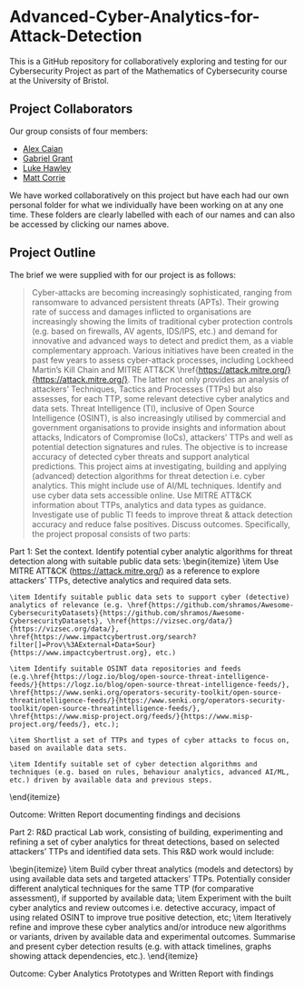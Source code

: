 # Advanced-Cyber-Analytics-for-Attack-Detection

This is a GitHub repository for collaboratively exploring and testing for our Cybersecurity Project as part of the Mathematics of Cybersecurity course at the University of Bristol.

## Project Collaborators
Our group consists of four members:
* [Alex Caian](https://github.com/Galeforse/Advanced-Cyber-Analytics-for-Attack-Detection/tree/main/Alex)
* [Gabriel Grant](https://github.com/Galeforse/Advanced-Cyber-Analytics-for-Attack-Detection/tree/main/Gabriel)
* [Luke Hawley](https://github.com/Galeforse/Advanced-Cyber-Analytics-for-Attack-Detection/tree/main/Luke)
* [Matt Corrie](https://github.com/Galeforse/Advanced-Cyber-Analytics-for-Attack-Detection/tree/main/Matt)

We have worked collaboratively on this project but have each had our own personal folder for what we individually have been working on at any one time. These folders are clearly labelled with each of our names and can also be accessed by clicking our names above.

## Project Outline

The brief we were supplied with for our project is as follows:

>Cyber-attacks are becoming increasingly sophisticated, ranging from ransomware to advanced persistent threats (APTs). Their growing rate of success and damages inflicted to organisations are increasingly showing the limits of traditional cyber protection controls (e.g. based on firewalls, AV agents, IDS/IPS, etc.) and demand for innovative and advanced ways to detect and predict them, as a viable complementary approach. Various initiatives have been created in the past few years to assess cyber-attack processes, including Lockheed Martin’s Kill Chain and MITRE ATT\&CK \href{https://attack.mitre.org/}{https://attack.mitre.org/}. The latter not only provides an analysis of attackers’ Techniques, Tactics and Processes (TTPs) but also assesses, for each TTP, some relevant detective cyber analytics and data sets. Threat Intelligence (TI), inclusive of Open Source Intelligence (OSINT), is also increasingly utilised by commercial and government organisations to provide insights and information about attacks, Indicators of Compromise (IoCs), attackers’ TTPs and well as potential detection signatures and rules. The objective is to increase accuracy of detected cyber threats and support analytical predictions.
This project aims at investigating, building and applying (advanced) detection algorithms for threat detection i.e. cyber analytics. This might include use of AI/ML techniques. Identify and use cyber data sets accessible online. Use MITRE ATT\&CK information about TTPs, analytics and data types as guidance. Investigate use of public TI feeds to improve threat \& attack detection accuracy and reduce false positives. Discuss outcomes. Specifically, the project proposal consists of two parts:

Part 1: Set the context. Identify potential cyber analytic algorithms for threat detection along with suitable public data sets:
\begin{itemize}
    \item Use MITRE ATT\&CK (https://attack.mitre.org/) as a reference to explore attackers’ TTPs, detective analytics and required data sets.
    
    \item Identify suitable public data sets to support cyber (detective) analytics of relevance (e.g. \href{https://github.com/shramos/Awesome-CybersecurityDatasets}{https://github.com/shramos/Awesome- CybersecurityDatasets}, \href{https://vizsec.org/data/}{https://vizsec.org/data/}, \href{https://www.impactcybertrust.org/search?filter[]=Prov\%3AExternal+Data+Sour}{https://www.impactcybertrust.org}, etc.)
    
    \item Identify suitable OSINT data repositories and feeds (e.g.\href{https://logz.io/blog/open-source-threat-intelligence-feeds/}{https://logz.io/blog/open-source-threat-intelligence-feeds/}, \href{https://www.senki.org/operators-security-toolkit/open-source-threatintelligence-feeds/}{https://www.senki.org/operators-security-toolkit/open-source-threatintelligence-feeds/}, \href{https://www.misp-project.org/feeds/}{https://www.misp-project.org/feeds/}, etc.);
    
    \item Shortlist a set of TTPs and types of cyber attacks to focus on, based on available data sets.
    
    \item Identify suitable set of cyber detection algorithms and techniques (e.g. based on rules, behaviour analytics, advanced AI/ML, etc.) driven by available data and previous steps.
\end{itemize}

Outcome: Written Report documenting findings and decisions

Part 2: R\&D practical Lab work, consisting of building, experimenting and refining a set of cyber analytics for threat detections, based on selected attackers’ TTPs and identified data sets. This R\&D work would include:

\begin{itemize}
    \item Build cyber threat analytics (models and detectors) by using available data sets and targeted attackers’ TTPs. Potentially consider different analytical techniques for the same TTP (for comparative assessment), if supported by available data;
    \item Experiment with the built cyber analytics and review outcomes i.e. detective accuracy, impact of using related OSINT to improve true positive detection, etc;
    \item Iteratively refine and improve these cyber analytics and/or introduce new algorithms or variants, driven by available data and experimental outcomes. Summarise and present cyber detection results (e.g. with attack timelines, graphs showing attack dependencies, etc.).
\end{itemize}

Outcome: Cyber Analytics Prototypes and Written Report with findings

